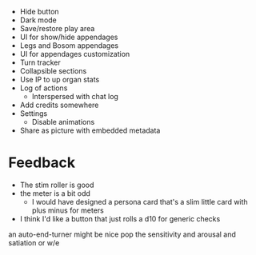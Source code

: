 - Hide button
- Dark mode
- Save/restore play area
- UI for show/hide appendages
- Legs and Bosom appendages
- UI for appendages customization
- Turn tracker
- Collapsible sections
- Use IP to up organ stats
- Log of actions
    - Interspersed with chat log
- Add credits somewhere
- Settings
    - Disable animations
- Share as picture with embedded metadata

# Feedback
- The stim roller is good
- the meter is a bit odd
  - I would have designed a persona card that's a slim little card with plus minus for meters
- I think I'd like a button that just rolls a d10 for generic checks

an auto-end-turner might be nice
pop the sensitivity and arousal and satiation or w/e
